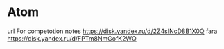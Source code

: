# Atom
url For competotion notes
https://disk.yandex.ru/d/2Z4sINcD8B1X0Q
fara https://disk.yandex.ru/d/FPTm8NmGofK2WQ
